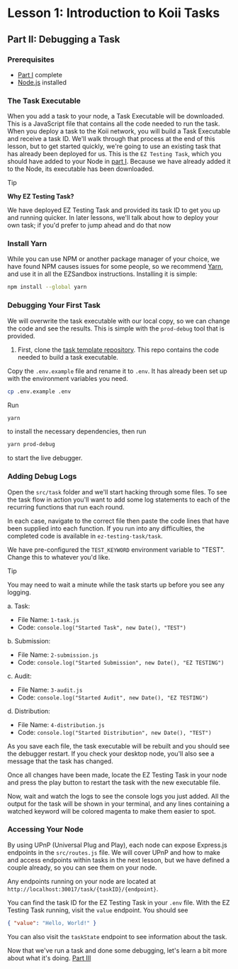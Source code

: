 # Lesson 1: Introduction to Koii Tasks

## Part II: Debugging a Task

### Prerequisites

- [Part I](./README.md) complete
- [Node.js](https://nodejs.org/en/download/package-manager) installed

### The Task Executable

When you add a task to your node, a Task Executable will be downloaded. This is a JavaScript file that contains all the code needed to run the task. When you deploy a task to the Koii network, you will build a Task Executable and receive a task ID. We'll walk through that process at the end of this lesson, but to get started quickly, we're going to use an existing task that has already been deployed for us. This is the `EZ Testing Task`, which you should have added to your Node in [part I](./README.md#run-the-task). Because we have already added it to the Node, its executable has been downloaded.

> [!TIP]
>
> **Why EZ Testing Task?**
>
> We have deployed EZ Testing Task and provided its task ID to get you up and running quicker. In later lessons, we'll talk about how to deploy your own task; if you'd prefer to jump ahead and do that now

### Install Yarn

While you can use NPM or another package manager of your choice, we have found NPM causes issues for some people, so we recommend [Yarn](https://classic.yarnpkg.com/lang/en/docs/install/), and use it in all the EZSandbox instructions. Installing it is simple:

```sh
npm install --global yarn
```

### Debugging Your First Task

We will overwrite the task executable with our local copy, so we can change the code and see the results. This is simple with the `prod-debug` tool that is provided.

1. First, clone the [task template repository](https://github.com/koii-network/task-template). This repo contains the code needed to build a task executable.

Copy the `.env.example` file and rename it to `.env`. It has already been set up with the environment variables you need.

```sh
cp .env.example .env
```

Run

```sh
yarn
```

to install the necessary dependencies, then run

```sh
yarn prod-debug
```

to start the live debugger.

### Adding Debug Logs

Open the `src/task` folder and we'll start hacking through some files. To see the task flow in action you'll want to add some log statements to each of the recurring functions that run each round.

In each case, navigate to the correct file then paste the code lines that have been supplied into each function. If you run into any difficulties, the completed code is available in `ez-testing-task/task`.

We have pre-configured the `TEST_KEYWORD` environment variable to "TEST". Change this to whatever you'd like.

> [!TIP]
>
> You may need to wait a minute while the task starts up before you see any logging.

a. Task:

- File Name: `1-task.js`
- Code: `console.log("Started Task", new Date(), "TEST")`

b. Submission:

- File Name: `2-submission.js`
- Code: `console.log("Started Submission", new Date(), "EZ TESTING")`

c. Audit:

- File Name: `3-audit.js`
- Code: `console.log("Started Audit", new Date(), "EZ TESTING")`

d. Distribution:

- File Name: `4-distribution.js`
- Code: `console.log("Started Distribution", new Date(), "TEST")`

As you save each file, the task executable will be rebuilt and you should see the debugger restart. If you check your desktop node, you'll also see a message that the task has changed.

Once all changes have been made, locate the EZ Testing Task in your node and press the play button to restart the task with the new executable file.

Now, wait and watch the logs to see the console logs you just added. All the output for the task will be shown in your terminal, and any lines containing a watched keyword will be colored magenta to make them easier to spot.

### Accessing Your Node

By using UPnP (Universal Plug and Play), each node can expose Express.js endpoints in the `src/routes.js` file. We will cover UPnP and how to make and access endpoints within tasks in the next lesson, but we have defined a couple already, so you can see them on your node.

Any endpoints running on your node are located at `http://localhost:30017/task/{taskID}/{endpoint}`.

You can find the task ID for the EZ Testing Task in your `.env` file. With the EZ Testing Task running, visit the `value` endpoint. You should see

```json
{ "value": "Hello, World!" }
```

You can also visit the `taskState` endpoint to see information about the task.

Now that we've run a task and done some debugging, let's learn a bit more about what it's doing. [Part III](./PartIII.md)
